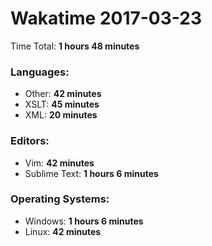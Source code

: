 # Wakatime 2017-03-23

Time Total: **1 hours 48 minutes**

### Languages:
- Other: **42 minutes** 
- XSLT: **45 minutes** 
- XML: **20 minutes** 

### Editors:
- Vim: **42 minutes** 
- Sublime Text: **1 hours 6 minutes** 

### Operating Systems:
- Windows: **1 hours 6 minutes** 
- Linux: **42 minutes** 

